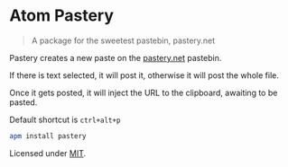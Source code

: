 # Atom Pastery

> A package for the sweetest pastebin, pastery.net

Pastery creates a new paste on the [pastery.net](pastery.net) pastebin.

If there is text selected, it will post it, otherwise it will post the whole file.

Once it gets posted, it will inject the URL to the clipboard, awaiting to be pasted.

Default shortcut is `ctrl+alt+p`

```sh
apm install pastery
```

Licensed under [MIT](LICENSE.md).
